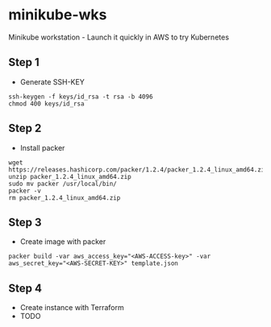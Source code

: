 # minikube-wks
Minikube workstation - Launch it quickly in AWS to try Kubernetes

## Step 1
- Generate SSH-KEY
```
ssh-keygen -f keys/id_rsa -t rsa -b 4096
chmod 400 keys/id_rsa
``` 

## Step 2
- Install packer
```
wget https://releases.hashicorp.com/packer/1.2.4/packer_1.2.4_linux_amd64.zip
unzip packer_1.2.4_linux_amd64.zip 
sudo mv packer /usr/local/bin/
packer -v
rm packer_1.2.4_linux_amd64.zip
```

## Step 3
- Create image with packer
```
packer build -var aws_access_key="<AWS-ACCESS-key>" -var aws_secret_key="<AWS-SECRET-KEY>" template.json
```

## Step 4
- Create instance with Terraform
- TODO